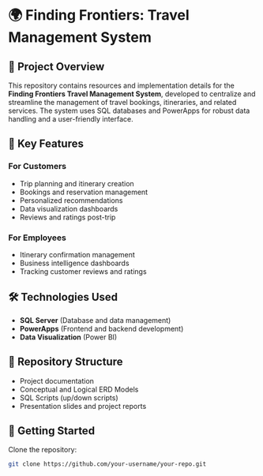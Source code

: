 # 🌍 Finding Frontiers: Travel Management System

## 📌 Project Overview

This repository contains resources and implementation details for the **Finding Frontiers Travel Management System**, developed to centralize and streamline the management of travel bookings, itineraries, and related services. The system uses SQL databases and PowerApps for robust data handling and a user-friendly interface.

## 🚀 Key Features

### For Customers
- Trip planning and itinerary creation
- Bookings and reservation management
- Personalized recommendations
- Data visualization dashboards
- Reviews and ratings post-trip

### For Employees
- Itinerary confirmation management
- Business intelligence dashboards
- Tracking customer reviews and ratings

## 🛠️ Technologies Used

- **SQL Server** (Database and data management)
- **PowerApps** (Frontend and backend development)
- **Data Visualization** (Power BI)

## 📂 Repository Structure

- Project documentation
- Conceptual and Logical ERD Models
- SQL Scripts (up/down scripts)
- Presentation slides and project reports

## 📖 Getting Started

Clone the repository:

```bash
git clone https://github.com/your-username/your-repo.git
